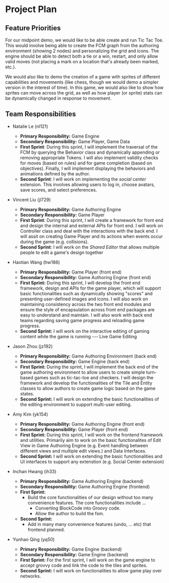 # Project Plan

## Feature Priorities

For our midpoint demo, we would like to be able create and run Tic Tac Toe. This would involve being able to create the FCM graph from the authoring environment (showing 2 nodes) and personalizing the grid and icons. The engine should be able to detect both a tie or a win, restart, and only allow valid moves (not placing a mark on a location that's already been marked, etc.). 

We would also like to demo the creation of a game with sprites of different capabilities and movements (like chess, though we would demo a simpler version in the interest of time). In this game, we would also like to show how sprites can move across the grid, as well as how player (or sprite) stats can be dynamically changed in response to movement.

## Team Responsibilities 

* Natalie Le (nl121)
    * **Primary Responsibility:** Game Engine
    * **Secondary Responsibility:** Game Player, Game Data
    * **First Sprint**: During this sprint, I will implement the traversal of the FCM by querying the Behavior class and dynamically appending or removing appropriate Tokens. I will also implement validity checks for moves (based on rules) and for game completion (based on objectives). Finally, I will implement displaying the behaviors and animations defined by the author. 
    * **Second Sprint**: I will work on implementing the *social center* extension. This involves allowing users to log in, choose avatars, save scores, and select preferences.

* Vincent Liu (jl729)
    * **Primary Responsibility:** Game Authoring Engine
    * **Secondary Responsibility:** Game Player
    * **First Sprint**: During this sprint, I will create a framework for front end and design the internal and external APIs for front end. I will work on Controller class and deal with the interactions with the back end. I will assit on creating Game Player and its actions when events occur during the game (e.g. collisions).
    * **Second Sprint**: I will work on the _Shared Editor_ that allows multiple people to edit a game's design together

* Haotian Wang (hw186)
    * **Primary Responsibility:** Game Player (front end)
    * **Secondary Responsibility:** Game Authoring Engine (front end)
    * **First Sprint:** During this sprint, I will develop the front end framework, design and APIs for the game player, which will support basic functionalities such as dynamically showing "scores" and presenting user-defined images and icons. I will also work on maintaining consistency across the two front end modules and ensure the style of encapsulation across front end packages are easy to understand and maintain. I will also work with back end teams regarding saving game progress and reloading game progress.
    * **Second Sprint:** I will work on the interactive editing of gaming content while the game is running --- Live Game Editing

* Jason Zhou (jz192)
    * **Primary Responsibility:** Game Authoring Environment (back end)
    * **Secondary Responsibility:** Game Engine (back end)
    * **First Sprint:** During the sprint, I will implement the back end of the game authoring environment to allow users to create simple turn-based games such as tic-tac-toe and checkers. I will design the framework and develop the functionalities of the Tile and Entity classes to allow authors to create game logic based on the game states.
    * **Second Sprint:** I will work on extending the basic functionalities of the editing environment to support multi-user editing.
    
* Amy Kim (yk154)
    * **Primary Responsibility:** Game Authoring Engine (front end)
    *  **Secondary Responsibility:** Game Player (front end)
    *  **First Sprint:** During this sprint, I will work on the frontend framework and utilities. Primarily aim to work on the basic functionalites of Edit View in Game Authoring Engine (e.g. Event handling between different views and multiple edit views.) and Data Interfaces.
    *  **Second Sprint:** I will work on extending the basic functionalities and UI interfaces to support any extenstion (e.g. Social Center extension)

* Inchan Hwang (ih33)

    * **Primary Responsibility:** Game Authoring Engine (backend)
    * **Secondary Responsibility:** Game Authoring Engine (frontend)
    * **First Sprint:**
        * Build the core functionalities of our design without too many convenience features. The core functionalities include ...
            * Converting BlockCode into Groovy code.
            * Allow the author to build the fsm. 
    * **Second Sprint:**
        * Add in many many convenience features (undo, ... etc) that frontend planned.

* Yunhao Qing (yq50)
    * **Primary Responsibility:** Game Engine (backend)
    * **Secondary Responsibility:** Game Engine (backend)
    * **First Sprint:** For the first sprint, I will work on the game engine to accept grovvy code and link the code to the tiles and sprites.
    * **Second Sprint:** I will work on functionalities to allow game play over networks.

